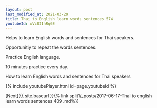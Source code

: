 ```yaml
---
layout: post
last_modified_at: 2021-03-29
title: Thai to English learn words sentences 574 
youtubeId: wVc8I1hRq6E
---
```

 
 
Helps to learn English words and sentences for Thai speakers.

Opportunitiy to repeat the words sentences. 

Practice English language. 
 
10 minutes practice every day. 
 
How to learn English words and sentences for Thai speakers 
 
{% include youtubePlayer.html id=page.youtubeId %}
 
 
[Next]({{ site.baseurl }}{% link  split1/_posts/2017-06-17-Thai to english learn words sentences 409 .md%})
 
